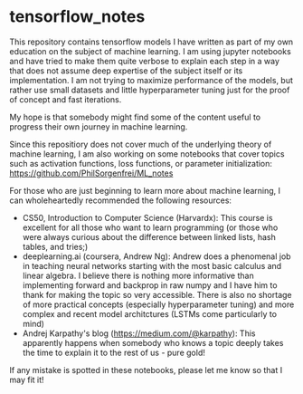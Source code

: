 # tensorflow_notes

This repository contains tensorflow models I have written as part of my own education on the subject of machine learning. I am using jupyter notebooks and have tried to make them quite verbose to explain each step in a way that does not assume deep expertise of the subject itself or its implementation. I am not trying to maximize performance of the models, but rather use small datasets and little hyperparameter tuning just for the proof of concept and fast iterations.  

My hope is that somebody might find some of the content useful to progress their own journey in machine learning. 

Since this repositiory does not cover much of the underlying theory of machine learning, I am also working on some notebooks that cover topics such as activation functions, loss functions, or parameter initialization: https://github.com/PhilSorgenfrei/ML_notes 

For those who are just beginning to learn more about machine learning, I can wholeheartedly recommended the following resources: 

- CS50, Introduction to Computer Science (Harvardx): This course is excellent for all those who want to learn programming (or those who were always curious about the difference between linked lists, hash tables, and tries;) 
- deeplearning.ai (coursera, Andrew Ng): Andrew does a phenomenal job in teaching neural networks starting with the most basic calculus and linear algebra. I believe there is nothing more informative than implementing forward and backprop in raw numpy and I have him to thank for making the topic so very accessible. There is also no shortage of more practical concepts (especially hyperparameter tuning) and more complex and recent model architctures (LSTMs come particularly to mind)
- Andrej Karpathy's blog (https://medium.com/@karpathy): This apparently happens when somebody who knows a topic deeply takes the time to explain it to the rest of us - pure gold! 

If any mistake is spotted in these notebooks, please let me know so that I may fit it! 
